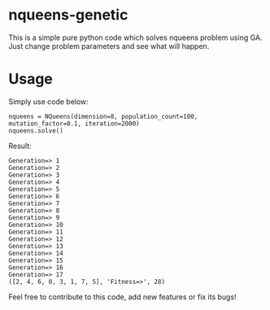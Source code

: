 # nqueens-genetic
This is a simple pure python code which solves nqueens problem using GA. Just change problem parameters and see what will happen.


# Usage
Simply use code below:

```batch
nqueens = NQueens(dimension=8, population_count=100, mutation_factor=0.1, iteration=2000)
nqueens.solve()
```

Result:

```batch
Generation=> 1 
Generation=> 2
Generation=> 3
Generation=> 4
Generation=> 5
Generation=> 6
Generation=> 7
Generation=> 8
Generation=> 9
Generation=> 10
Generation=> 11
Generation=> 12
Generation=> 13
Generation=> 14
Generation=> 15
Generation=> 16
Generation=> 17
([2, 4, 6, 0, 3, 1, 7, 5], 'Fitness=>', 28)
```

Feel free to contribute to this code, add new features or fix its bugs!



